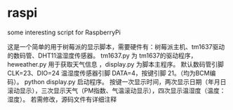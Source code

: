 # raspi
some interesting script for RaspberryPi

这是一个简单的用于树莓派的显示脚本，需要硬件有：树莓派主机、tm1637驱动的数码管、DHT11温湿度传感器。
tm1637.py 为 tm1637的驱动程序，heweather.py 用于获取天气信息 ，display.py 为脚本主程序。
默认数码管引脚 CLK=23、DIO=24 温湿度传感器引脚 DATA=4，按键引脚 21。（均为BCM编码）。
python display.py 启动程序。
按键一次显示时间，两次显示日期（年月日滚动显示），三次显示天气（PM指数、气温滚动显示），四次显示温湿度（温度：湿度）。
若需修改，源码文件有详细注释
